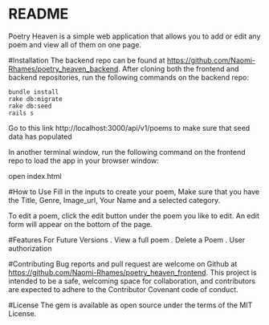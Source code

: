 # README

Poetry Heaven is a simple web application that allows you to add or edit any poem and view all of them on one page.

#Installation
The backend repo can be found at https://github.com/Naomi-Rhames/poetry_heaven_backend.
After cloning both the frontend and backend repositories, run the following commands on the backend repo:

```
bundle install
rake db:migrate
rake db:seed
rails s
```

Go to this link http://localhost:3000/api/v1/poems to make sure that seed data has populated

In another terminal window, run the following command on the frontend repo to load the app in your browser window:

open index.html

#How to Use
Fill in the inputs to create your poem, Make sure that you have the Title, Genre, Image_url, Your Name and a selected category.

To edit a poem, click the edit button under the poem you like to edit. An edit form will appear on the bottom of the page.

#Features For Future Versions
. View a full poem
. Delete a Poem
. User authorization

#Contributing
Bug reports and pull request are welcome on Github at https://github.com/Naomi-Rhames/poetry_heaven_frontend. This project is intended to be a safe, welcoming space for collaboration, and contributors are expected to adhere to the Contributor Covenant code of conduct.

#License
The gem is available as open source under the terms of the MIT License.